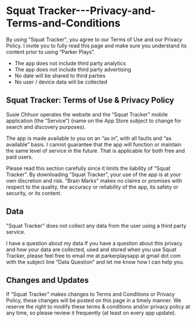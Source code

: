 # Squat Tracker---Privacy-and-Terms-and-Conditions

By using “Squat Tracker", you agree to our Terms of Use and our Privacy Policy. I invite you to fully read this page and make sure you understand its content prior to using “Parker Plays”.

- The app does not include third party analytics 
- The app does not include third party advertising 
- No date will be shared to third parties 
- No user / device data will be collected 

## Squat Tracker: Terms of Use & Privacy Policy
Susie Chhuor operates the website and the “Squat Tracker” mobile application (the “Service”) (name on the App Store subject to change for search and discovery purposes).

The app is made available to you on an “as in”, with all faults and “as available” basis. I cannot guarantee that the app will function or maintain the same level of service in the future. That is applicable for both free and paid users.

Please read this section carefully since it limits the liability of “Squat Tracker”. By downloading “Squat Tracker”, your use of the app is at your own discretion and risk. “Brain Marks" makes no claims or promises with respect to the quality, the accuracy or reliability of the app, its safety or security, or its content.

## Data
"Squat Tracker" does not collect any data from the user using a third party service.

I have a question about my data
If you have a question about this privacy and how your data are collected, used and stored when you use Squat Tracker, please feel free to email me at parkerplaysapp at gmail dot com with the subject line “Data Question” and let me know how I can help you.

## Changes and Updates
If “Squat Tracker” makes changes to Terms and Conditions or Privacy Policy, these changes will be posted on this page in a timely manner. We reserve the right to modify these terms & conditions and/or privacy policy at any time, so please review it frequently (at least on every app update).
